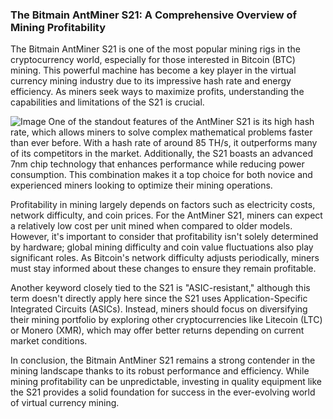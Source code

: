 ### The Bitmain AntMiner S21: A Comprehensive Overview of Mining Profitability

The Bitmain AntMiner S21 is one of the most popular mining rigs in the cryptocurrency world, especially for those interested in Bitcoin (BTC) mining. This powerful machine has become a key player in the virtual currency mining industry due to its impressive hash rate and energy efficiency. As miners seek ways to maximize profits, understanding the capabilities and limitations of the S21 is crucial.


![Image](https://github.com/user-attachments/assets/31692037-0104-4703-abd1-696b6a7dd41b)
One of the standout features of the AntMiner S21 is its high hash rate, which allows miners to solve complex mathematical problems faster than ever before. With a hash rate of around 85 TH/s, it outperforms many of its competitors in the market. Additionally, the S21 boasts an advanced 7nm chip technology that enhances performance while reducing power consumption. This combination makes it a top choice for both novice and experienced miners looking to optimize their mining operations.

Profitability in mining largely depends on factors such as electricity costs, network difficulty, and coin prices. For the AntMiner S21, miners can expect a relatively low cost per unit mined when compared to older models. However, it's important to consider that profitability isn't solely determined by hardware; global mining difficulty and coin value fluctuations also play significant roles. As Bitcoin's network difficulty adjusts periodically, miners must stay informed about these changes to ensure they remain profitable.

Another keyword closely tied to the S21 is "ASIC-resistant," although this term doesn't directly apply here since the S21 uses Application-Specific Integrated Circuits (ASICs). Instead, miners should focus on diversifying their mining portfolio by exploring other cryptocurrencies like Litecoin (LTC) or Monero (XMR), which may offer better returns depending on current market conditions.

In conclusion, the Bitmain AntMiner S21 remains a strong contender in the mining landscape thanks to its robust performance and efficiency. While mining profitability can be unpredictable, investing in quality equipment like the S21 provides a solid foundation for success in the ever-evolving world of virtual currency mining.